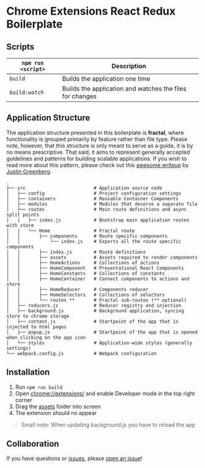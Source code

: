 # Chrome Extensions React Redux Boilerplate

## Scripts

|`npm run <script>`|Description|
|------------------|-----------|
|`build`|Builds the application one time|
|`build:watch`|Builds the application and watches the files for changes|


## Application Structure

The application structure presented in this boilerplate is **fractal**, where functionality is grouped primarily by feature rather than file type. Please note, however, that this structure is only meant to serve as a guide, it is by no means prescriptive. That said, it aims to represent generally accepted guidelines and patterns for building scalable applications. If you wish to read more about this pattern, please check out this [awesome writeup](https://github.com/davezuko/react-redux-starter-kit/wiki/Fractal-Project-Structure) by [Justin Greenberg](https://github.com/justingreenberg).

```
.
├── src                         # Application source code
│   ├── config                  # Project configuration settings
│   ├── containers              # Reusable Container Components
│   ├── modules                 # Modules that deserve a separate file
│   ├── routes                  # Main route definitions and async split points
│   │   ├── index.js            # Bootstrap main application routes with store
│   │   └── Home                # Fractal route
│   │       ├── components      # Route specific components
│   │           └── index.js    # Exports all the route specific components
│   │       ├── index.js        # Route definitions
│   │       ├── assets          # Assets required to render components
│   │       ├── HomeActions     # Collections of actions
│   │       ├── HomeComponent   # Presentational React Components
│   │       ├── HomeConstants   # Collections of constants
│   │       ├── HomeContainer   # Connect components to actions and store
│   │       ├── HomeReducer     # Components reducer
│   │       ├── HomeSelectors   # Collections of selectors
│   │       └── routes **       # Fractal sub-routes (** optional)
│   ├── reducers.js             # Reducer registry and injection
│   ├── background.js           # Background application, syncing store to chrome storage
│   ├── content.js              # Startpoint of the app that is injected to html pages
│   ├── popup.js                # Startpoint of the app that is opened when clicking on the app icon 
│   └── styles                  # Application-wide styles (generally settings)
└── webpack.config.js           # Webpack configuration
```

## Installation
1. Run `npm run build`
1. Open [chrome://extensions/](chrome://extensions/) and enable Developer mode in the top right corner
1. Drag the [assets](./assets) folder into screen
1. The extension should no appear
> Small note: When updating background.js you have to reload the app

## Collaboration

If you have questions or [issues](https://github.com/TriPSs/chrome-extension-react-redux-boilerplate/issues), please [open an issue](https://github.com/TriPSs/chrome-extension-react-redux-boilerplate/issues/new)!
